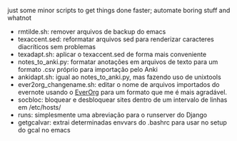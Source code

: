 just some minor scripts to get things done faster; automate boring stuff and whatnot

* rmtilde.sh: remover arquivos de backup do emacs
* texaccent.sed: reformatar arquivos sed para renderizar caracteres diacríticos sem problemas
* texadapt.sh: aplicar o texaccent.sed de forma mais conveniente 
* notes_to_anki.py: formatar anotações em arquivos de texto para um formato .csv próprio para importação pelo Anki
* ankidapt.sh: igual ao notes_to_anki.py, mas fazendo uso de unixtools
* ever2org_changename.sh: editar o nome de arquivos importados do evernote usando o [EverOrg](https://github.com/mgmart/EverOrg) para um formato que me é mais agradável.
* socbloc: bloquear e desbloquear sites dentro de um intervalo de linhas em /etc/hosts/
* runs: simplesmente uma abreviação para o runserver do Django
* getgcalvar: extrai determinadas envvars do .bashrc para usar no setup do gcal no emacs
